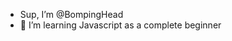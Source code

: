 - Sup, I’m @BompingHead
- 🌱 I’m learning Javascript as a complete beginner 


<!---
BompingHead/BompingHead is a ✨ special ✨ repository because its `README.md` (this file) appears on your GitHub profile.
You can click the Preview link to take a look at your changes.
--->
